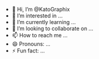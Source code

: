 - 👋 Hi, I’m @KatoGraphix
- 👀 I’m interested in ...
- 🌱 I’m currently learning ...
- 💞️ I’m looking to collaborate on ...
- 📫 How to reach me ...
- 😄 Pronouns: ...
- ⚡ Fun fact: ...

<!---
KatoGraphix/KatoGraphix is a ✨ special ✨ repository because its `README.md` (this file) appears on your GitHub profile.
You can click the Preview link to take a look at your changes.
--->
